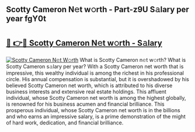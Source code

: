 ## Scotty Cameron N𝚎t w𝚘rth - Part-z9U S𝚊lary per year fgY0t

# <h2><a href="http://gc459y.nevu.top/?p=Scotty+Cameron">🔗 👉🔴 Scotty Cameron N𝚎t w𝚘rth - S𝚊lary</a></h2>

[![Scotty Cameron N𝚎t W𝚘rth](https://i.imgur.com/Oavwk0R.jpeg)](http://gc459y.nevu.top/?p=Scotty+Cameron)
What is Scotty Cameron n𝚎t w𝚘rth? What is Scotty Cameron s𝚊lary per year?
With a Scotty Cameron net worth that is impressive, this wealthy individual is among the richest in his professional circle. His annual compensation is substantial, but it is overshadowed by his believed Scotty Cameron net worth, which is attributed to his diverse business interests and extensive real estate holdings. This affluent individual, whose Scotty Cameron net worth is among the highest globally, is renowned for his business acumen and financial brilliance. This prosperous individual, whose Scotty Cameron net worth is in the billions and who earns an impressive salary, is a prime demonstration of the might of hard work, dedication, and financial brilliance.
